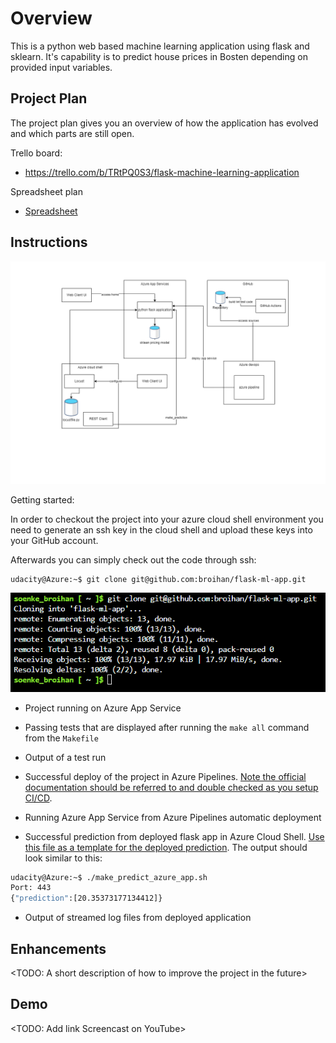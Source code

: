 # Overview

This is a python web based machine learning application using flask and sklearn. It's capability is to predict house prices in Bosten depending on provided input variables. 


## Project Plan
The project plan gives you an overview of how the application has evolved and which parts are still open.

Trello board:
* https://trello.com/b/TRtPQ0S3/flask-machine-learning-application

Spreadsheet plan
* [Spreadsheet](project-management.xlsx)

## Instructions

![Architecture diagram](architecture_diagram.drawio.png)

Getting started:

In order to checkout the  project into your azure cloud shell environment you need to generate an ssh key in the cloud shell and upload these keys into your GitHub account.

Afterwards you can simply check out the code through ssh:

```
udacity@Azure:~$ git clone git@github.com:broihan/flask-ml-app.git
```

![screen_cloudshell_clone](screenshot_clone_git_repro_azure_shell.PNG)


* Project running on Azure App Service



* Passing tests that are displayed after running the `make all` command from the `Makefile`

* Output of a test run

* Successful deploy of the project in Azure Pipelines.  [Note the official documentation should be referred to and double checked as you setup CI/CD](https://docs.microsoft.com/en-us/azure/devops/pipelines/ecosystems/python-webapp?view=azure-devops).

* Running Azure App Service from Azure Pipelines automatic deployment

* Successful prediction from deployed flask app in Azure Cloud Shell.  [Use this file as a template for the deployed prediction](https://github.com/udacity/nd082-Azure-Cloud-DevOps-Starter-Code/blob/master/C2-AgileDevelopmentwithAzure/project/starter_files/flask-sklearn/make_predict_azure_app.sh).
The output should look similar to this:

```bash
udacity@Azure:~$ ./make_predict_azure_app.sh
Port: 443
{"prediction":[20.35373177134412]}
```

* Output of streamed log files from deployed application

> 

## Enhancements

<TODO: A short description of how to improve the project in the future>

## Demo 

<TODO: Add link Screencast on YouTube>


